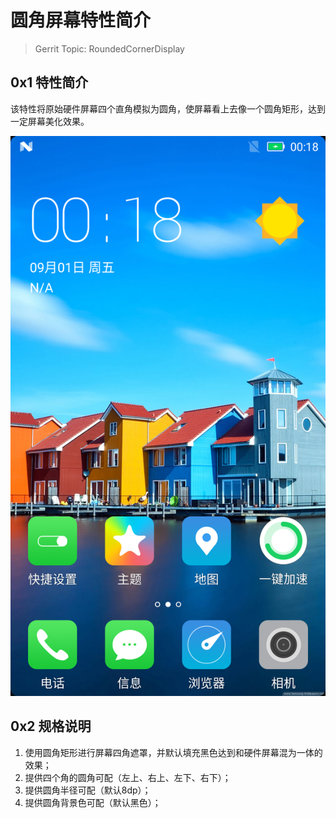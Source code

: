 # 圆角屏幕特性简介

> Gerrit Topic: RoundedCornerDisplay

## 0x1 特性简介

该特性将原始硬件屏幕四个直角模拟为圆角，使屏幕看上去像一个圆角矩形，达到一定屏幕美化效果。

![preview](preview.png)

## 0x2 规格说明

1. 使用圆角矩形进行屏幕四角遮罩，并默认填充黑色达到和硬件屏幕混为一体的效果；
2. 提供四个角的圆角可配（左上、右上、左下、右下）；
3. 提供圆角半径可配（默认8dp）；
4. 提供圆角背景色可配（默认黑色）；
